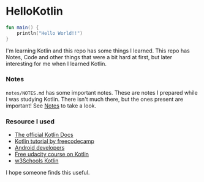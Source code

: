 # HelloKotlin

```kotlin
fun main() {
    println("Hello World!!")
}
```

I'm learning Kotlin and this repo has some things I learned.
This repo has Notes, Code and other things that were a bit hard at first, but later interesting for me when I learned Kotlin.

### Notes
`notes/NOTES.md` has some important notes. These are notes I prepared while I was studying Kotlin. There isn't much there, but the ones present are important!
See [Notes](notes/NOTES.md) to take a look.

### Resource I used
* [The official Kotlin Docs](https://kotlinlang.org/docs/home.html)
* [Kotlin tutorial by freecodecamp](https://www.youtube.com/watch?v=F9UC9DY-vIU&t=2746s)
* [Android developers](https://developer.android.com/kotlin)
* [Free udacity course on Kotlin](https://learn.udacity.com/courses/ud9011)
* [w3Schools Kotlin](https://www.w3schools.com/KOTLIN/index.php)


I hope someone finds this useful.
